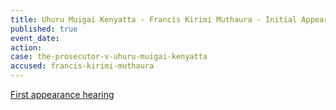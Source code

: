 ```yaml
---
title: Uhuru Muigai Kenyatta - Francis Kirimi Muthaura - Initial Appearance
published: true
event_date:
action:
case: the-prosecutor-v-uhuru-muigai-kenyatta
accused: francis-kirimi-muthaura
---
```



[First appearance hearing](https://youtu.be/TDE1-knxPaI)